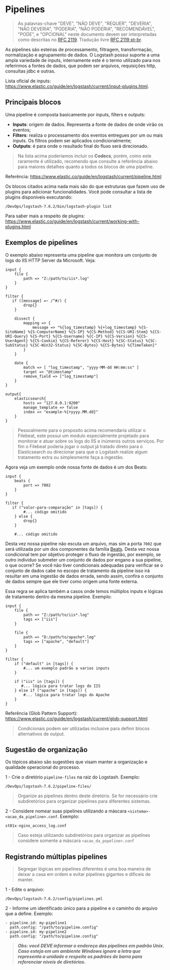 # Pipelines

> As palavras-chave "DEVE", "NÃO DEVE", "REQUER", "DEVERIA", "NÃO DEVERIA", "PODERIA", "NÃO PODERIA", "RECOMENDÁVEL", "PODE", e "OPCIONAL" neste documento devem ser interpretadas como descritas no [RFC 2119](http://tools.ietf.org/html/rfc2119). Tradução livre [RFC 2119 pt-br](http://rfc.pt.webiwg.org/rfc2119).

As pipelines são esteiras de processamento, filtragem, transformação, normalização e agrupamento de dados. O Logstash possui suporte a uma ampla variedade de inputs, internamente este é o termo utilizado para nos referirmos a fontes de dados, que podem ser arquivos, requisições http, consultas jdbc e outras.

Lista oficial de inputs: https://www.elastic.co/guide/en/logstash/current/input-plugins.html.

## Principais blocos

Uma pipeline é composta basicamente por inputs, filters e outputs:

- **Inputs**: origem de dados. Representa a fonte de dados de onde virão os eventos;
- **Filters**: realiza o processamento dos eventos entregues por um ou mais inputs. Os filtros podem ser aplicados condicionalmente;
- **Outputs**: é para onde o resultado final do fluxo será direcionado.

> Na lista acima poderíamos incluir os **Codecs**, porém, como este raramente é utilizado, recomendo que consulte a referência abaixo para maiores detalhes quanto a todos os blocos de uma pipeline.

Referência: https://www.elastic.co/guide/en/logstash/current/pipeline.html

Os blocos citados acima nada mais são do que estruturas que fazem uso de plugins para adicionar funcionalidades. Você pode consultar a lista de plugins disponíveis executando:

```
/DevOps/logstash-7.6.2/bin/logstash-plugin list
```

Para saber mais a respeito de plugins: https://www.elastic.co/guide/en/logstash/current/working-with-plugins.html

## Exemplos de pipelines

O exemplo abaixo representa uma pipeline que monitora um conjunto de logs do IIS HTTP Server da Microsoft. Veja:

```
input {
    file {
        path => "Z:/path/to/iis*.log"
    }
}

filter {
   if ([message] =~ /^#/) {
        drop{}
    }

    dissect {
        mapping => {
            message => "%{log_timestamp} %{+log_timestamp} %{S-SiteName} %{S-ComputerName} %{S-IP} %{CS-Method} %{CS-URI-Stem} %{CS-URI-Query} %{S-Port} %{CS-Username} %{C-IP} %{CS-Version} %{CS-UserAgent} %{CS-Cookie} %{CS-Referer} %{CS-Host} %{SC-Status} %{SC-SubStatus} %{SC-Win32-Status} %{SC-Bytes} %{CS-Bytes} %{TimeTaken}"
        }
    }

    date {
        match => [ "log_timestamp", "yyyy-MM-dd HH:mm:ss" ]
        target => "@timestamp"
        remove_field => ["log_timestamp"]
    }
}

output{
    elasticsearch{
        hosts => "127.0.0.1:9200"
        manage_template => false
        index => "example-%{+yyyy.MM.dd}"
    }
}
```

> Pessoalmente para o proposito acima recomendaria utilizar o Filebeat, este possui um modulo especialmente projetado para monitorar e atuar sobre os logs do IIS e inúmeros outros serviços. Por fim o Filebeat poderia jogar o output já tratado direto para o Elasticsearch ou direcionar para que o Logstash realize algum tratamento extra ou simplesmente faça a ingestão.

Agora veja um exemplo onde nossa fonte de dados é um dos Beats:

```
input {
    beats {
        port => 7002
    }
}

filter {
   if ("valor-para-comparação" in [tags]) {
        #... código omitido
    } else {
        drop{}
    }

    #... código omitido
```

Desta vez nossa pipeline não escuta um arquivo, mas sim a porta `7002` que será utilizada por um dos componentes da família [Beats](https://www.elastic.co/beats/). Desta vez nossa condicional tem por objetivo proteger o fluxo de ingestão, por exemplo, se outro individuo submeter um conjunto de dados por engano a sua pipeline, o que ocorre? Se você não tiver condicionais adequadas para verificar se o conjunto de dados cabe no escopo de tratamento da pipeline isso irá resultar em uma ingestão de dados errada, sendo assim, confira o conjunto de dados sempre que ele tiver como origem uma fonte externa.

Essa regra se aplica também a casos onde temos múltiplos inputs e lógicas de tratamento dentro da mesma pipeline. Exemplo:

```
input {
    file {
        path => "Z:/path/to/iis*.log"
        tags => ["iis"]
    }

    file {
        path => "D:/path/to/apache*.log"
        tags => ["apache", "default"]
    }
}

filter {
    if ("default" in [tags]) {
        #... um exemplo padrão a varios inputs
    }

    if ("iis" in [tags]) {
       #... lógica para tratar logs do IIS
    } else if ("apache" in [tags]) {
        #... lógica para tratar logs do Apache
    }
}
```

Referência (Glob Pattern Support): https://www.elastic.co/guide/en/logstash/current/glob-support.html

> Condicionais podem ser utilizadas inclusive para definir blocos alternativos de output.

## Sugestão de organização

Os tópicos abaixo são sugestões que visam manter a organização e qualidade operacional do processo.

1 - Crie o diretório `pipeline-files` na raiz do Logstash. Exemplo:

```
/DevOps/logstash-7.6.2/pipeline-files/
```

> Organize as pipelines dentro deste diretório. Se for necessário crie subdiretórios para organizar pipelines para diferentes sistemas.

2 - Considere nomear suas pipelines utilizando a máscara `<sistema>-<acao_da_pipeline>.conf`. Exemplo:

```
st01x-nginx_access_log.conf
```

> Caso esteja utilizando subdiretórios para organizar as pipelines considere somente a máscara `<acao_da_popeline>.conf`

## Registrando múltiplas pipelines

> Segregar lógicas em pipelines diferentes é uma boa maneira de deixar a casa em ordem e evitar pipelines gigantes e dificeis de manter.

1 - Edite o arquivo:

```
/DevOps/logstash-7.6.2/config/pipelines.yml
```

2 - Informe um identificado único para a pipeline e o caminho do arquivo que a define. Exemplo:

```
- pipeline.id: my-pipeline1
  path.config: "/path/to/pipeline.config"
- pipeline.id: my-pipeline2
  path.config: "/path/to/pipeline.config"
```

> ***Obs: você DEVE informar o endereço das pipelines em padrão Unix. Caso esteja em um ambiente Windows ignore a letra que representa a unidade e respeite os padrões de barra para referenciar níveis de diretórios.***

